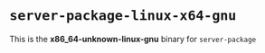 # `server-package-linux-x64-gnu`

This is the **x86_64-unknown-linux-gnu** binary for `server-package`
